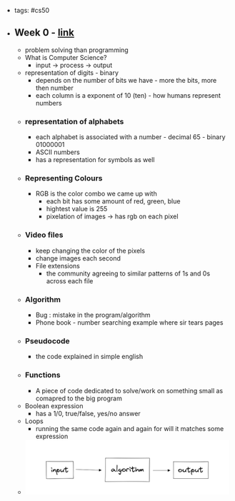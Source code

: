 - tags: #cs50
- ## Week 0 - [link](https://youtu.be/YoXxevp1WRQ)
	- problem solving than programming
	- What is Computer Science?
		- input -> process -> output
	- representation of digits - binary
		- depends on the number of bits we have - more the bits, more then number
		- each column is a exponent of 10 (ten) - how humans represent numbers
	- ### representation of alphabets
		- each alphabet is associated with a number - decimal 65 - binary 01000001
		- ASCII numbers
		- has a representation for symbols as well
	- ### Representing Colours
		- RGB is the color combo we came up with
			- each bit has some amount of red, green, blue
			- hightest value is 255
			- pixelation of images -> has rgb on each pixel
	- ### Video files
		- keep changing the color of the pixels
		- change images each second
		- File extensions
			- the community agreeing to similar patterns of 1s and 0s across each file
	- ### Algorithm
		- Bug : mistake in the program/algorithm
		- Phone book - number searching example where sir tears pages
	- ### Pseudocode
		- the code explained in simple english
	- ### Functions
		- A piece of code dedicated to solve/work on something small as comapred to the big program
	- Boolean expression
		- has a 1/0, true/false, yes/no answer
	- Loops
		- running the same code again and again for will it matches some expression
	- ![image.png](../assets/image_1656877492795_0.png)